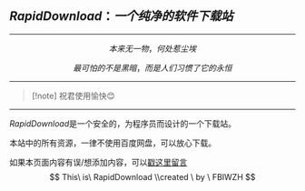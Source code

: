 ## $RapidDownload：一个纯净的软件下载站$

------


$$
本来无一物，何处惹尘埃
$$

$$
最可怕的不是黑暗，
而是人们习惯了它的永恒
$$

------

> [!note] 祝君使用愉快😊

------

$RapidDownload$是一个安全的，为程序员而设计的一个下载站。

本站中的所有资源，一律不使用百度网盘，可以放心下载。

如果本页面内容有误/想添加内容，可以[戳这里留言](https://fbiwzh.github.io/Rapidfeedback)
$$
This\ is\ RapidDownload \\created \ by \ FBIWZH
$$
